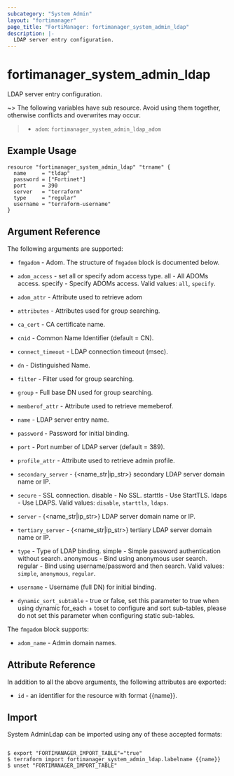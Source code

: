 ```yaml
---
subcategory: "System Admin"
layout: "fortimanager"
page_title: "FortiManager: fortimanager_system_admin_ldap"
description: |-
  LDAP server entry configuration.
---
```


# fortimanager_system_admin_ldap
LDAP server entry configuration.

~> The following variables have sub resource. Avoid using them together, otherwise conflicts and overwrites may occur.
>- `adom`: `fortimanager_system_admin_ldap_adom`



## Example Usage

```hcl
resource "fortimanager_system_admin_ldap" "trname" {
  name     = "tldap"
  password = ["Fortinet"]
  port     = 390
  server   = "terraform"
  type     = "regular"
  username = "terraform-username"
}
```

## Argument Reference


The following arguments are supported:


* `fmgadom` - Adom. The structure of `fmgadom` block is documented below.
* `adom_access` - set all or specify adom access type. all - All ADOMs access. specify - Specify ADOMs access. Valid values: `all`, `specify`.

* `adom_attr` - Attribute used to retrieve adom
* `attributes` - Attributes used for group searching.
* `ca_cert` - CA certificate name.
* `cnid` - Common Name Identifier (default = CN).
* `connect_timeout` - LDAP connection timeout (msec).
* `dn` - Distinguished Name.
* `filter` - Filter used for group searching.
* `group` - Full base DN used for group searching.
* `memberof_attr` - Attribute used to retrieve memeberof.
* `name` - LDAP server entry name.
* `password` - Password for initial binding.
* `port` - Port number of LDAP server (default = 389).
* `profile_attr` - Attribute used to retrieve admin profile.
* `secondary_server` - {<name_str|ip_str>} secondary LDAP server domain name or IP.
* `secure` - SSL connection. disable - No SSL. starttls - Use StartTLS. ldaps - Use LDAPS. Valid values: `disable`, `starttls`, `ldaps`.

* `server` - {<name_str|ip_str>} LDAP server domain name or IP.
* `tertiary_server` - {<name_str|ip_str>} tertiary LDAP server domain name or IP.
* `type` - Type of LDAP binding. simple - Simple password authentication without search. anonymous - Bind using anonymous user search. regular - Bind using username/password and then search. Valid values: `simple`, `anonymous`, `regular`.

* `username` - Username (full DN) for initial binding.
* `dynamic_sort_subtable` - true or false, set this parameter to true when using dynamic for_each + toset to configure and sort sub-tables, please do not set this parameter when configuring static sub-tables.

The `fmgadom` block supports:

* `adom_name` - Admin domain names.


## Attribute Reference

In addition to all the above arguments, the following attributes are exported:
* `id` - an identifier for the resource with format {{name}}.

## Import

System AdminLdap can be imported using any of these accepted formats:
```

$ export "FORTIMANAGER_IMPORT_TABLE"="true"
$ terraform import fortimanager_system_admin_ldap.labelname {{name}}
$ unset "FORTIMANAGER_IMPORT_TABLE"
```

